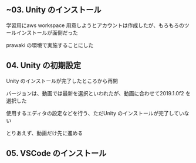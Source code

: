## ~03. Unity のインストール
学習用にaws workspace 用意しようとアカウントは作成したが、もろもろのツールインストールが面倒だった

prawaki の環境で実施することにした


## 04. Unity の初期設定
Unity のインストールが完了したところから再開

バージョンは、動画では最新を選択といわれたが、動画に合わせて2019.1.0f2 を選択した

使用するエディタの設定などを行う、ただUnity のインストールが完了していない

とりあえず、動画だけ先に進める


## 05. VSCode のインストール
